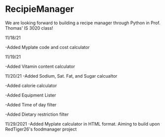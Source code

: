 # RecipieManager

We are looking forward to building a recipe manager through Python in Prof. Thomas' IS 3020 class!

11/18/21

-Added Myplate code and cost calculator

11/19/21

-Added Vitamin content calculator

11/20/21
-Added Sodium, Sat. Fat, and Sugar calcualtor

-Added calorie calculator

-Added Equipment Lister

-Added Time of day filter

-Added Dietary restriction filter

11/29/2021
-Added Myplate calculator in HTML format. Aiming to build upon RedTiger26's foodmanager project
